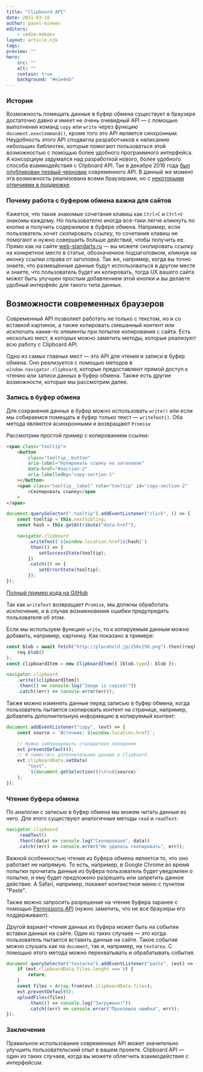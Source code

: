 ```yaml
---
title: "Clipboard API"
date: 2021-03-10
author: pavel-mineev
editors:
    - vadim-makeev
layout: article.njk
tags:
preview: ""
hero:
    src: ""
    alt: ""
    contain: true
    background: "#e1e4eb"
---
```


### История

Возможность помещать данные в буфер обмена существует в браузере достаточно давно и имеет не очень очевидный API — с помощью выполнения команд `copy` или `write` через функцию `document.execCommand()`, кроме того это API является синхронным. Неудобность этого API сподвигла разработчиков к написанию небольших библиотек, которые помогают пользоваться этой возможностью с помощью более удобного программного интерфейса. А консорциум задумался над разработкой нового, более удобного способа взаимодействия с Clipboard API. Так в декабре 2016 года [был опубликован первый черновик](https://github.com/w3c/clipboard-apis/commit/3ffdbba8580e0096aa7d492d49e1309001d25162) современного API. В данный же момент эта возможность реализована всеми браузерами, но с [некоторыми отличиями в поддержке](https://caniuse.com/async-clipboard).

### Почему работа с буфером обмена важна для сайтов

Кажется, что такие знакомые сочетания клавиш как `Ctrl+C` и `Ctrl+V` знакомы каждому. Но пользователю иногда все-таки легче кликнуть по кнопке и получить содержимое в буфере обмена. Например, если пользователь хочет скопировать ссылку, то сочетания клавиш не помогают и нужно совершить больше действий, чтобы получить ее. Прямо как на сайте [web-standarts.ru](http://web-standarts.ru) — вы можете скопировать ссылку на конкретное место в статье, обозначенное подзаголовком, кликнув на иконку ссылки справа от заголовка. Так же, например, когда вы точно знаете, что размещённые данные будут использоваться в другом месте и знаете, что пользователь будет их копировать, тогда UX вашего сайта может быть улучшен простым добавлением этой кнопки и вы делаете удобный интерфейс для такого типа данных.

## Возможности современных браузеров

Современный API позволяет работать не только с текстом, но и со вставкой картинок, а также копировать смешанный контент или исключать какие-то элементы при попытке копирования с сайта. Есть несколько мест, в которых можно заметить методы, которые реализуют всю работу с Clipboard API.

Одно из самых главных мест — это API для чтения и записи в буфер обмена. Оно реализуется с помощью методов в `window.navigator.clipboard`, которые предоставляют прямой доступ к чтению или записи данных в буфер обмена. Также есть другие возможности, которые мы рассмотрим далее.

### Запись в буфер обмена

Для сохранения данных в буфер можно использовать `write()` или если мы собираемся помещать в буфер только текст — `writeText()`. Оба метода являются асинхронными и возвращают `Promise`

Рассмотрим простой пример с копированием ссылки:

```html
<span class="tooltip">
    <button
        class="tooltip__button"
        aria-label="Копировать ссылку на заголовок"
        data-href="#section-2"
        aria-labelledby="copy-section-2"
    ></button>
    <span class="tooltip__label" role="tooltip" id="copy-section-2"
        >Скопировать ссылку</span
    >
</span>
```

```jsx
document.querySelector(".tooltip").addEventListener("click", () => {
    const tooltip = this.nextSibling;
    const hash = this.getAttribute("data-href");

    navigator.clipboard
        .writeText(`${window.location.href}${hash}`)
        .then(() => {
            setSuccessState(tooltip);
        })
        .catch(() => {
            setErrorState(tooltip);
        });
});
```

[Полный пример кода на GitHub](https://github.com/web-standards-ru/web-standards.ru/blob/master/src/scripts/modules/copy-link.js)

Так как `writeText` возвращает `Promise`, мы должны обработать исключение, и в случае возникновения ошибки предупредить пользователя об этом.

Если мы используем функцию `write`, то к копируемым данным можно добавить, например, картинку. Как показано в примере:

```jsx
const blob = await fetch("http://placehold.jp/150x150.png").then((req) =>
    req.blob()
);
const clipboardItem = new ClipboardItem({ [blob.type]: blob });

navigator.clipboard
    .write([clipboardItem])
    .then(() => console.log("Image is copied!"))
    .catch((err) => console.error(err));
```

Также можно изменять данные перед записью в буфер обмена, когда пользователь пытается скопировать контент на странице, например, добавлять дополнительную информацию в копируемый контент:

```jsx
document.addEventListener("copy", (evt) => {
    const source = `Источник: ${window.location.href}`;

    // Нужно заблокировать стандартное поведение
    evt.preventDefault();
    // И поместить дополнительные данные в Clipboard
    evt.clipboardData.setData(
        "text",
        `${document.getSelection()}\n\n${source}`
    );
});
```

### Чтение буфера обмена

По аналогии с записью в буфер обмена мы можем читать данные из него. Для этого существуют аналогичные методы `read` и `readText`:

```jsx
navigator.clipboard
    .readText()
    .then((data) => console.log("Скопировано", data))
    .catch((err) => console.error("Не удалось скопировать", err));
```

Важной особенностью чтения из буфера обмена является то, что оно работает не напрямую. То есть, например, в Google Chrome во время попытки прочитать данные из буфера пользователь будет уведомлен о попытке, и ему будет предложено разрешить или запретить данное действие. А Safari, например, покажет контекстное меню с пунктом "Paste".

Также можно запросить разрешение на чтение буфера заранее с помощью [Permissions API](https://developer.mozilla.org/en-US/docs/Web/API/Permissions_API) (нужно заметить, что не все браузеры его поддерживают).

Другой вариант чтения данных из буфера может быть на событии вставки данных на сайте. Один из таких случаев — это когда пользователь пытается вставить данные на сайте. Такое событие можно слушать как на `document`, так и, например, на `textarea`. С помощью этого метода можно перехватывать и обрабатывать события.

```jsx
document.querySelector("textarea").addEventListener("paste", (evt) => {
    if (evt.clipboardData.files.lenght === 0) {
        return;
    }
    const files = Array.from(evt.clipboardData.files);
    evt.preventDefault();
    uploadFiles(files)
        .then(() => console.log("Загружено!"))
        .catch((err) => console.error("Произошла ошибка", err));
});
```

### Заключение

Правильное использование современных API может значительно улучшить пользовательский опыт в вашем проекте. Clipboard API — один из таких случаев, когда вы можете облегчить взаимодействие с интерфейсом.
